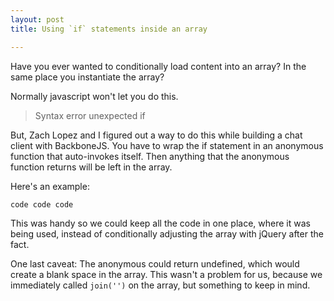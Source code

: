 ```yaml
---
layout: post
title: Using `if` statements inside an array

---
```


Have you ever wanted to conditionally load content into an array?  In the same place you instantiate the array?

Normally javascript won't let you do this.  

> Syntax error unexpected if

But, Zach Lopez and I figured out a way to do this while building a chat client with BackboneJS. You have to wrap the if statement in an anonymous function that auto-invokes itself. Then anything that the anonymous function returns will be left in the array.

Here's an example:

  ```
  code code code
  ```

This was handy so we could keep all the code in one place, where it was being used, instead of conditionally adjusting the array with jQuery after the fact.

One last caveat: The anonymous could return undefined, which would create a blank space in the array. This wasn't a problem for us, because we immediately called `join('')` on the array, but something to keep in mind.